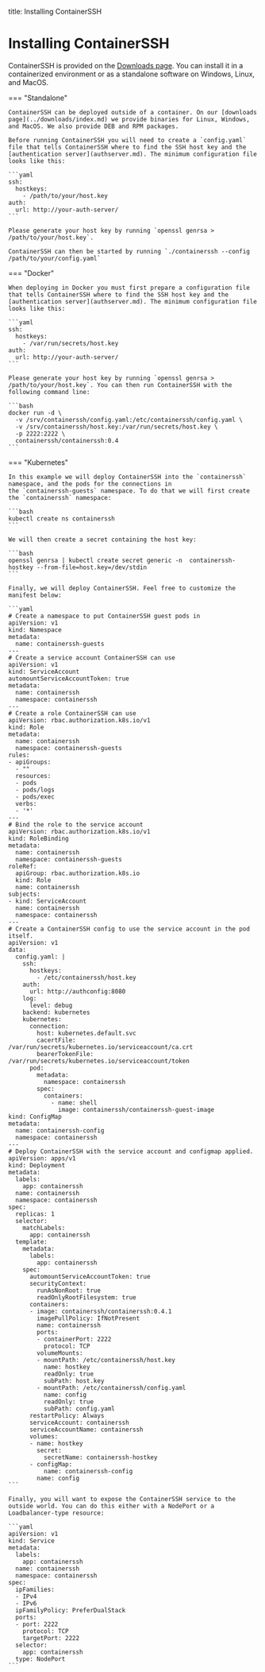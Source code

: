title: Installing ContainerSSH

<h1>Installing ContainerSSH</h1>

ContainerSSH is provided on the [Downloads page](../downloads/index.md). You can install it in a containerized environment or as a standalone software on Windows, Linux, and MacOS.

=== "Standalone"

    ContainerSSH can be deployed outside of a container. On our [downloads page](../downloads/index.md) we provide binaries for Linux, Windows, and MacOS. We also provide DEB and RPM packages.
    
    Before running ContainerSSH you will need to create a `config.yaml` file that tells ContainerSSH where to find the SSH host key and the [authentication server](authserver.md). The minimum configuration file looks like this:
    
    ```yaml
    ssh:
      hostkeys:
        - /path/to/your/host.key
    auth:
      url: http://your-auth-server/
    ```

    Please generate your host key by running `openssl genrsa > /path/to/your/host.key`.
    
    ContainerSSH can then be started by running `./containerssh --config /path/to/your/config.yaml`

=== "Docker"

    When deploying in Docker you must first prepare a configuration file that tells ContainerSSH where to find the SSH host key and the [authentication server](authserver.md). The minimum configuration file looks like this:
    
    ```yaml
    ssh:
      hostkeys:
        - /var/run/secrets/host.key
    auth:
      url: http://your-auth-server/
    ```
    
    Please generate your host key by running `openssl genrsa > /path/to/your/host.key`. You can then run ContainerSSH with the following command line:
    
    ```bash
    docker run -d \
      -v /srv/containerssh/config.yaml:/etc/containerssh/config.yaml \
      -v /srv/containerssh/host.key:/var/run/secrets/host.key \
      -p 2222:2222 \
      containerssh/containerssh:0.4
    ```

=== "Kubernetes"

    In this example we will deploy ContainerSSH into the `containerssh` namespace, and the pods for the connections in
    the `containerssh-guests` namespace. To do that we will first create the `containerssh` namespace:

    ```bash
    kubectl create ns containerssh
    ```
    
    We will then create a secret containing the host key:
    
    ```bash
    openssl genrsa | kubectl create secret generic -n  containerssh-hostkey --from-file=host.key=/dev/stdin
    ```

    Finally, we will deploy ContainerSSH. Feel free to customize the manifest below:

    ```yaml
    # Create a namespace to put ContainerSSH guest pods in
    apiVersion: v1
    kind: Namespace
    metadata:
      name: containerssh-guests
    ---
    # Create a service account ContainerSSH can use
    apiVersion: v1
    kind: ServiceAccount
    automountServiceAccountToken: true
    metadata:
      name: containerssh
      namespace: containerssh
    ---
    # Create a role ContainerSSH can use
    apiVersion: rbac.authorization.k8s.io/v1
    kind: Role
    metadata:
      name: containerssh
      namespace: containerssh-guests
    rules:
    - apiGroups:
      - ""
      resources:
      - pods
      - pods/logs
      - pods/exec
      verbs:
      - '*'
    ---
    # Bind the role to the service account
    apiVersion: rbac.authorization.k8s.io/v1
    kind: RoleBinding
    metadata:
      name: containerssh
      namespace: containerssh-guests
    roleRef:
      apiGroup: rbac.authorization.k8s.io
      kind: Role
      name: containerssh
    subjects:
    - kind: ServiceAccount
      name: containerssh
      namespace: containerssh
    ---
    # Create a ContainerSSH config to use the service account in the pod itself.
    apiVersion: v1
    data:
      config.yaml: |
        ssh:
          hostkeys:
            - /etc/containerssh/host.key
        auth:
          url: http://authconfig:8080
        log:
          level: debug
        backend: kubernetes
        kubernetes:
          connection:
            host: kubernetes.default.svc
            cacertFile: /var/run/secrets/kubernetes.io/serviceaccount/ca.crt
            bearerTokenFile: /var/run/secrets/kubernetes.io/serviceaccount/token
          pod:
            metadata:
              namespace: containerssh
            spec:
              containers:
                - name: shell
                  image: containerssh/containerssh-guest-image
    kind: ConfigMap
    metadata:
      name: containerssh-config
      namespace: containerssh
    ---
    # Deploy ContainerSSH with the service account and configmap applied.
    apiVersion: apps/v1
    kind: Deployment
    metadata:
      labels:
        app: containerssh
      name: containerssh
      namespace: containerssh
    spec:
      replicas: 1
      selector:
        matchLabels:
          app: containerssh
      template:
        metadata:
          labels:
            app: containerssh
        spec:
          automountServiceAccountToken: true
          securityContext:
            runAsNonRoot: true
            readOnlyRootFilesystem: true
          containers:
          - image: containerssh/containerssh:0.4.1
            imagePullPolicy: IfNotPresent
            name: containerssh
            ports:
            - containerPort: 2222
              protocol: TCP
            volumeMounts:
            - mountPath: /etc/containerssh/host.key
              name: hostkey
              readOnly: true
              subPath: host.key
            - mountPath: /etc/containerssh/config.yaml
              name: config
              readOnly: true
              subPath: config.yaml
          restartPolicy: Always
          serviceAccount: containerssh
          serviceAccountName: containerssh
          volumes:
          - name: hostkey
            secret:
              secretName: containerssh-hostkey
          - configMap:
              name: containerssh-config
            name: config
    ```

    Finally, you will want to expose the ContainerSSH service to the outside world. You can do this either with a NodePort or a Loadbalancer-type resource:

    ```yaml
    apiVersion: v1
    kind: Service
    metadata:
      labels:
        app: containerssh
      name: containerssh
      namespace: containerssh
    spec:
      ipFamilies:
      - IPv4
      - IPv6
      ipFamilyPolicy: PreferDualStack
      ports:
      - port: 2222
        protocol: TCP
        targetPort: 2222
      selector:
        app: containerssh
      type: NodePort
    ```